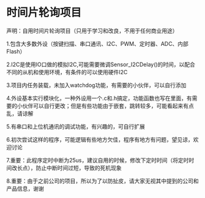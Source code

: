 # 时间片轮询项目
声明：自用时间片轮询项目（只用于学习和改良，不用于任何商业用途）

  1.包含大多数外设（按键扫描、串口通讯、I2C、PWM、定时器、ADC、内部Flash）
  
  2.I2C是使用IO口做的模拟I2C,可能需要微调Sensor_I2CDelay()的时间，以配合不同的从机和使用环境，有条件的可以使用硬件I2C
  
  3.项目内任务装载，未加入watchdog功能，有需要的小伙伴，可以自行添加
  
  4.外设基本实行模块化，一种外设用一个.c和.h搞定，功能函数也写在里面，有需要的小伙伴可以自行更改；但是有些功能由于嵌套，跳转较多，可能看起来有点乱，请谅解
  
  5.有串口和上位机通讯的调试功能，有兴趣的，可自行扩展
  
  6.初次尝试这样的程序，可能逻辑有些地方欠佳，程序有地方有问题，望见谅，欢迎讨论
  
  7.重要：此程序定时中断为25us，建议自用的时候，修改下定时时间（将定时时间改长点），防止中断时间过短，导致的死机现象
  
  8.重要：由于之前公司的项目，所以为了以防扯皮，请大家无视其中提到的公司和产品信息，谢谢
